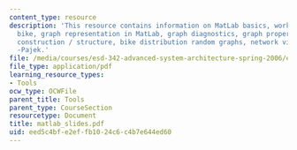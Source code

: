 ```yaml
---
content_type: resource
description: 'This resource contains information on MatLab basics, working example:
  bike, graph representation in MatLab, graph diagnostics, graph properties, graph
  construction / structure, bike distribution random graphs, network visualization
  -Pajek.'
file: /media/courses/esd-342-advanced-system-architecture-spring-2006/eed5c4bfe2effb1024c6c4b7e644ed60_matlab_slides.pdf
file_type: application/pdf
learning_resource_types:
- Tools
ocw_type: OCWFile
parent_title: Tools
parent_type: CourseSection
resourcetype: Document
title: matlab_slides.pdf
uid: eed5c4bf-e2ef-fb10-24c6-c4b7e644ed60
---
```

